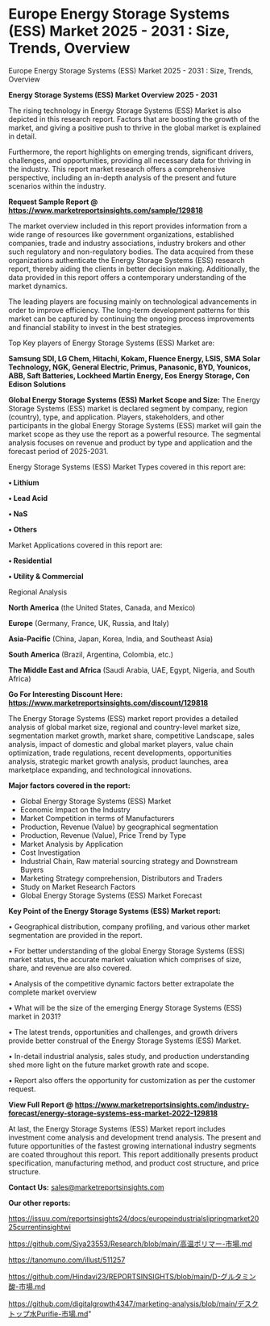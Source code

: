 # Europe Energy Storage Systems (ESS) Market 2025 - 2031 : Size, Trends, Overview
Europe Energy Storage Systems (ESS) Market 2025 - 2031 : Size, Trends, Overview

<Strong> Energy Storage Systems (ESS) Market Overview 2025 - 2031</strong>

The rising technology in Energy Storage Systems (ESS) Market is also depicted in this research report. Factors that are boosting the growth of the market, and giving a positive push to thrive in the global market is explained in detail.

Furthermore, the report highlights on emerging trends, significant drivers, challenges, and opportunities, providing all necessary data for thriving in the industry. This report market research offers a comprehensive perspective, including an in-depth analysis of the present and future scenarios within the industry.

<strong>Request Sample Report @ <a href=https://www.marketreportsinsights.com/sample/129818>https://www.marketreportsinsights.com/sample/129818</a></strong>

The market overview included in this report provides information from a wide range of resources like government organizations, established companies, trade and industry associations, industry brokers and other such regulatory and non-regulatory bodies. The data acquired from these organizations authenticate the Energy Storage Systems (ESS) research report, thereby aiding the clients in better decision making. Additionally, the data provided in this report offers a contemporary understanding of the market dynamics.

The leading players are focusing mainly on technological advancements in order to improve efficiency. The long-term development patterns for this market can be captured by continuing the ongoing process improvements and financial stability to invest in the best strategies.

Top Key players of Energy Storage Systems (ESS) Market are:

<strong>Samsung SDI, LG Chem, Hitachi, Kokam, Fluence Energy, LSIS, SMA Solar Technology, NGK, General Electric, Primus, Panasonic, BYD, Younicos, ABB, Saft Batteries, Lockheed Martin Energy, Eos Energy Storage, Con Edison Solutions</strong>

<strong><b>Global Energy Storage Systems (ESS) Market Scope and Size:</b></strong>
The Energy Storage Systems (ESS) market is declared segment by company, region (country), type, and application. Players, stakeholders, and other participants in the global Energy Storage Systems (ESS) market will gain the market scope as they use the report as a powerful resource. The segmental analysis focuses on revenue and product by type and application and the forecast period of 2025-2031.

Energy Storage Systems (ESS) Market Types covered in this report are:

<strong>• Lithium

• Lead Acid

• NaS

• Others</strong>

Market Applications covered in this report are:

<strong>• Residential

• Utility & Commercial</strong> 

Regional Analysis

<strong>North America</strong> (the United States, Canada, and Mexico)

<strong>Europe</strong> (Germany, France, UK, Russia, and Italy)

<strong>Asia-Pacific</strong> (China, Japan, Korea, India, and Southeast Asia)

<strong>South America</strong> (Brazil, Argentina, Colombia, etc.)

<strong>The Middle East and Africa</strong> (Saudi Arabia, UAE, Egypt, Nigeria, and South Africa)

<strong>Go For Interesting Discount Here: <a href=https://www.marketreportsinsights.com/discount/129818>https://www.marketreportsinsights.com/discount/129818</a></strong>

The Energy Storage Systems (ESS) market report provides a detailed analysis of global market size, regional and country-level market size, segmentation market growth, market share, competitive Landscape, sales analysis, impact of domestic and global market players, value chain optimization, trade regulations, recent developments, opportunities analysis, strategic market growth analysis, product launches, area marketplace expanding, and technological innovations.

<strong><b>Major factors covered in the report:</b></strong>
<ul>
  <li>Global Energy Storage Systems (ESS) Market </li>
  <li>Economic Impact on the Industry</li>
  <li>Market Competition in terms of Manufacturers</li>
  <li>Production, Revenue (Value) by geographical segmentation</li>
  <li>Production, Revenue (Value), Price Trend by Type</li>
  <li>Market Analysis by Application</li>
  <li>Cost Investigation</li>
  <li>Industrial Chain, Raw material sourcing strategy and Downstream Buyers</li>
  <li>Marketing Strategy comprehension, Distributors and Traders</li>
  <li>Study on Market Research Factors</li>
  <li>Global Energy Storage Systems (ESS) Market Forecast</li>
</ul>

<strong><b>Key Point of the Energy Storage Systems (ESS) Market report:</b></strong>

• Geographical distribution, company profiling, and various other market segmentation are provided in the report.

• For better understanding of the global Energy Storage Systems (ESS) market status, the accurate market valuation which comprises of size, share, and revenue are also covered.

• Analysis of the competitive dynamic factors better extrapolate the complete market overview

• What will be the size of the emerging Energy Storage Systems (ESS) market in 2031?

• The latest trends, opportunities and challenges, and growth drivers provide better construal of the Energy Storage Systems (ESS) Market.

• In-detail industrial analysis, sales study, and production understanding shed more light on the future market growth rate and scope.

• Report also offers the opportunity for customization as per the customer request.

<strong><b>View Full Report @ <a href=https://www.marketreportsinsights.com/industry-forecast/energy-storage-systems-ess-market-2022-129818>https://www.marketreportsinsights.com/industry-forecast/energy-storage-systems-ess-market-2022-129818</a></b></strong>


At last, the Energy Storage Systems (ESS) Market report includes investment come analysis and development trend analysis. The present and future opportunities of the fastest growing international industry segments are coated throughout this report. This report additionally presents product specification, manufacturing method, and product cost structure, and price structure.

<strong>Contact Us:</strong>
sales@marketreportsinsights.com

<strong>Our other reports:</strong>

<a href=https://issuu.com/reportsinsights24/docs/europeindustrialslipringmarket2025currentinsightwi>https://issuu.com/reportsinsights24/docs/europeindustrialslipringmarket2025currentinsightwi</a>

<a href=https://github.com/Siya23553/Research/blob/main/高温ポリマー-市場.md>https://github.com/Siya23553/Research/blob/main/高温ポリマー-市場.md</a>

<a href=https://tanomuno.com/illust/511257>https://tanomuno.com/illust/511257</a>

<a href=https://github.com/Hindavi23/REPORTSINSIGHTS/blob/main/D-グルタミン酸-市場.md>https://github.com/Hindavi23/REPORTSINSIGHTS/blob/main/D-グルタミン酸-市場.md</a>

<a href=https://github.com/digitalgrowth4347/marketing-analysis/blob/main/デスクトップ水Purifie-市場.md>https://github.com/digitalgrowth4347/marketing-analysis/blob/main/デスクトップ水Purifie-市場.md</a>"
